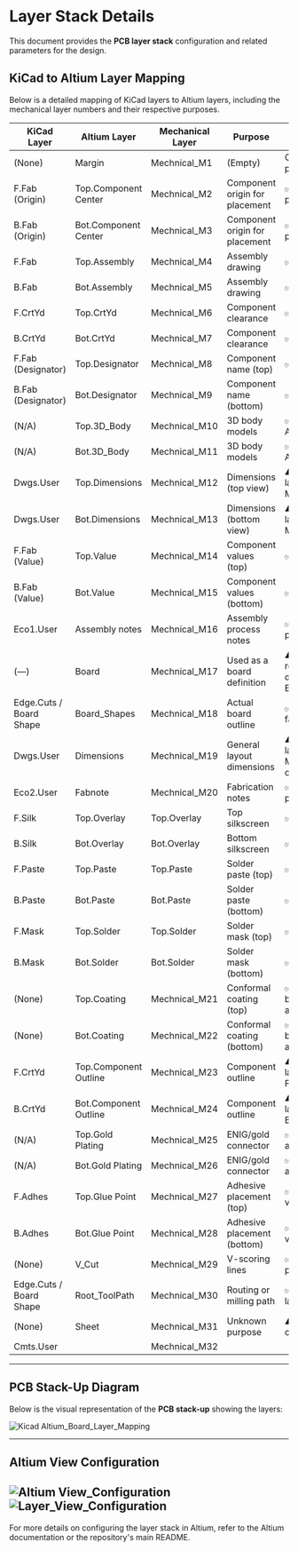 # Layer Stack Details

This document provides the **PCB layer stack** configuration and related parameters for the design.

## KiCad to Altium Layer Mapping

Below is a detailed mapping of KiCad layers to Altium layers, including the mechanical layer numbers and their respective purposes.

| KiCad Layer                      | Altium Layer          | Mechanical Layer | Purpose                              | Comments                                       |
|----------------------------------|-----------------------|------------------|--------------------------------------|------------------------------------------------|
| (None)                           | Margin                | Mechnical_M1     | (Empty)                              | OK as placeholder                              |
| F.Fab (Origin)                   | Top.Component Center  | Mechnical_M2     | Component origin for placement       | ✅ Standard practice                          |
| B.Fab (Origin)                   | Bot.Component Center  | Mechnical_M3     | Component origin for placement       | ✅ Standard practice                          |
| F.Fab                            | Top.Assembly          | Mechnical_M4     | Assembly drawing                     | ✅ Correct                                    |
| B.Fab                            | Bot.Assembly          | Mechnical_M5     | Assembly drawing                     | ✅ Correct                                    |
| F.CrtYd                          | Top.CrtYd             | Mechnical_M6     | Component clearance                  | ✅ Standard use                               |
| B.CrtYd                          | Bot.CrtYd             | Mechnical_M7     | Component clearance                  | ✅ Standard use                               |
| F.Fab (Designator)               | Top.Designator        | Mechnical_M8     | Component name (top)                 | ✅ Standard                                   |
| B.Fab (Designator)               | Bot.Designator        | Mechnical_M9     | Component name (bottom)              | ✅ Standard                                   |
| (N/A)                            | Top.3D_Body           | Mechnical_M10    | 3D body models                       | ✅ Standard in Altium                         |
| (N/A)                            | Bot.3D_Body           | Mechnical_M11    | 3D body models                       | ✅ Standard in Altium                         |
| Dwgs.User                        | Top.Dimensions        | Mechnical_M12    | Dimensions (top view)                | ⚠ Shares same layer as M12, M19              |
| Dwgs.User                        | Bot.Dimensions        | Mechnical_M13    | Dimensions (bottom view)             | ⚠ Shares same layer as M13, M19              |
| F.Fab (Value)                    | Top.Value             | Mechnical_M14    | Component values (top)               | ✅ Standard                                   |
| B.Fab (Value)                    | Bot.Value             | Mechnical_M15    | Component values (bottom)            | ✅ Standard                                   |
| Eco1.User                        | Assembly notes        | Mechnical_M16    | Assembly process notes               | ✅ Good practice                              |
| (—)                              | Board                 | Mechnical_M17    | Used as a board definition           | ⚠ Usually redundant; defined in Edge.Cuts    |
| Edge.Cuts / Board Shape          | Board_Shapes          | Mechnical_M18    | Actual board outline                 | ✅ Required for fab                           |
| Dwgs.User                        | Dimensions            | Mechnical_M19    | General layout dimensions            | ⚠ Same KiCad layer as M12, M13 → risk of overlap |
| Eco2.User                        | Fabnote               | Mechnical_M20    | Fabrication notes                    | ✅ Good practice                              |
| F.Silk                           | Top.Overlay           | Top.Overlay      | Top silkscreen                       | ✅ Standard                                   |
| B.Silk                           | Bot.Overlay           | Bot.Overlay      | Bottom silkscreen                    | ✅ Standard                                   |
| F.Paste                          | Top.Paste             | Top.Paste        | Solder paste (top)                   | ✅ Standard                                   |
| B.Paste                          | Bot.Paste             | Bot.Paste        | Solder paste (bottom)                | ✅ Standard                                   |
| F.Mask                           | Top.Solder            | Top.Solder       | Solder mask (top)                    | ✅ Standard                                   |
| B.Mask                           | Bot.Solder            | Bot.Solder       | Solder mask (bottom)                 | ✅ Standard                                   |
| (None)                           | Top.Coating           | Mechnical_M21    | Conformal coating (top)              | ✅ Advanced but common in aerospace/auto      |
| (None)                           | Bot.Coating           | Mechnical_M22    | Conformal coating (bottom)           | ✅ Advanced but common in aerospace/auto      |
| F.CrtYd                          | Top.Component Outline | Mechnical_M23    | Component outline                    | ⚠ Duplicate layer usage of F.CrtYd           |
| B.CrtYd                          | Bot.Component Outline | Mechnical_M24    | Component outline                    | ⚠ Duplicate layer usage of B.CrtYd           |
| (N/A)                            | Top.Gold Plating      | Mechnical_M25    | ENIG/gold connector                  | ✅ Excellent addition                         |
| (N/A)                            | Bot.Gold Plating      | Mechnical_M26    | ENIG/gold connector                  | ✅ Excellent addition                         |
| F.Adhes                          | Top.Glue Point        | Mechnical_M27    | Adhesive placement (top)             | ✅ Rare but valid                             |
| B.Adhes                          | Bot.Glue Point        | Mechnical_M28    | Adhesive placement (bottom)          | ✅ Rare but valid                             |
| (None)                           | V_Cut                 | Mechnical_M29    | V-scoring lines                      | ✅ Important for panelization                 |
| Edge.Cuts / Board Shape          | Root_ToolPath         | Mechnical_M30    | Routing or milling path              | ✅ Standard fab layer                         |
| (None)                           | Sheet                 | Mechnical_M31    | Unknown purpose                      | ⚠ Undefined – clarify use                    |
| Cmts.User                        |                       | Mechnical_M32    |                                      |                                                |

---

## PCB Stack-Up Diagram

Below is the visual representation of the **PCB stack-up** showing the layers:

![Kicad Altium_Board_Layer_Mapping](./Kicad%20Altium_Board_Layer_Mapping.PNG)

---

## Altium View Configuration

![Altium View_Configuration](./Altium%20View_Configuration.PNG)
![Layer_View_Configuration](./Layer_View_Configuration.PNG)
---

For more details on configuring the layer stack in Altium, refer to the Altium documentation or the repository's main README.

